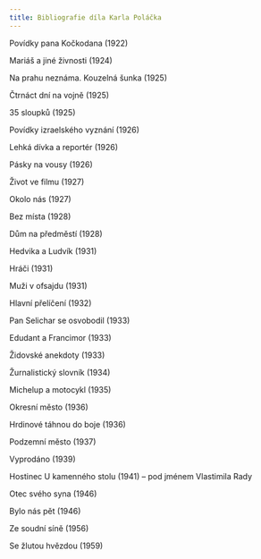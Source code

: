 ```yaml
---
title: Bibliografie díla Karla Poláčka
---
```


Povídky pana Kočkodana (1922)

Mariáš a jiné živnosti (1924)

Na prahu neznáma. Kouzelná šunka (1925)

Čtrnáct dní na vojně (1925)

35 sloupků (1925)

Povídky izraelského vyznání (1926)

Lehká dívka a reportér (1926)

Pásky na vousy (1926)

Život ve filmu (1927)

Okolo nás (1927)

Bez místa (1928)

Dům na předměstí (1928)

Hedvika a Ludvík (1931)

Hráči (1931)

Muži v ofsajdu (1931)

Hlavní přelíčení (1932)

Pan Selichar se osvobodil (1933)

Edudant a Francimor (1933)

Židovské anekdoty (1933)

Žurnalistický slovník (1934)

Michelup a motocykl (1935)

Okresní město (1936)

Hrdinové táhnou do boje (1936)

Podzemní město (1937)

Vyprodáno (1939)

Hostinec U kamenného stolu (1941) – pod jménem Vlastimila Rady

Otec svého syna (1946)

Bylo nás pět (1946)

Ze soudní síně (1956)

Se žlutou hvězdou (1959)
